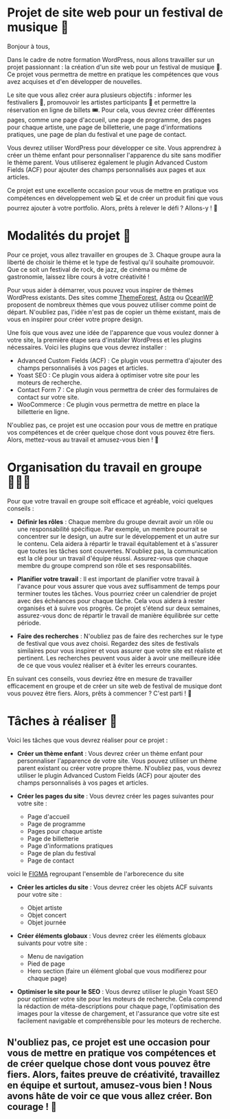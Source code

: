 # Projet de site web pour un festival de musique 🎵

Bonjour à tous,

Dans le cadre de notre formation WordPress, nous allons travailler sur un projet passionnant : la création d'un site web pour un festival de musique 🎪. Ce projet vous permettra de mettre en pratique les compétences que vous avez acquises et d'en développer de nouvelles.

Le site que vous allez créer aura plusieurs objectifs : informer les festivaliers 🎉, promouvoir les artistes participants 🎤 et permettre la réservation en ligne de billets 🎟️. Pour cela, vous devrez créer différentes pages, comme une page d'accueil, une page de programme, des pages pour chaque artiste, une page de billetterie, une page d'informations pratiques, une page de plan du festival et une page de contact.

Vous devrez utiliser WordPress pour développer ce site. Vous apprendrez à créer un thème enfant pour personnaliser l'apparence du site sans modifier le thème parent. Vous utiliserez également le plugin Advanced Custom Fields (ACF) pour ajouter des champs personnalisés aux pages et aux articles.

Ce projet est une excellente occasion pour vous de mettre en pratique vos compétences en développement web 💻 et de créer un produit fini que vous pourrez ajouter à votre portfolio. Alors, prêts à relever le défi ? Allons-y ! 🚀

# Modalités du projet 📝

Pour ce projet, vous allez travailler en groupes de 3. Chaque groupe aura la liberté de choisir le thème et le type de festival qu'il souhaite promouvoir. Que ce soit un festival de rock, de jazz, de cinéma ou même de gastronomie, laissez libre cours à votre créativité !

Pour vous aider à démarrer, vous pouvez vous inspirer de thèmes WordPress existants. Des sites comme [ThemeForest](https://themeforest.net/category/wordpress), [Astra](https://wpastra.com/) ou [OceanWP](https://oceanwp.org/) proposent de nombreux thèmes que vous pouvez utiliser comme point de départ. N'oubliez pas, l'idée n'est pas de copier un thème existant, mais de vous en inspirer pour créer votre propre design.

Une fois que vous avez une idée de l'apparence que vous voulez donner à votre site, la première étape sera d'installer WordPress et les plugins nécessaires. Voici les plugins que vous devrez installer :

- Advanced Custom Fields (ACF) : Ce plugin vous permettra d'ajouter des champs personnalisés à vos pages et articles.
- Yoast SEO : Ce plugin vous aidera à optimiser votre site pour les moteurs de recherche.
- Contact Form 7 : Ce plugin vous permettra de créer des formulaires de contact sur votre site.
- WooCommerce : Ce plugin vous permettra de mettre en place la billetterie en ligne.

N'oubliez pas, ce projet est une occasion pour vous de mettre en pratique vos compétences et de créer quelque chose dont vous pouvez être fiers. Alors, mettez-vous au travail et amusez-vous bien ! 🎉

# Organisation du travail en groupe 🧑‍🤝‍🧑

Pour que votre travail en groupe soit efficace et agréable, voici quelques conseils :

- **Définir les rôles** : Chaque membre du groupe devrait avoir un rôle ou une responsabilité spécifique. Par exemple, un membre pourrait se concentrer sur le design, un autre sur le développement et un autre sur le contenu. Cela aidera à répartir le travail équitablement et à s'assurer que toutes les tâches sont couvertes. N'oubliez pas, la communication est la clé pour un travail d'équipe réussi. Assurez-vous que chaque membre du groupe comprend son rôle et ses responsabilités.

- **Planifier votre travail** : Il est important de planifier votre travail à l'avance pour vous assurer que vous avez suffisamment de temps pour terminer toutes les tâches. Vous pourriez créer un calendrier de projet avec des échéances pour chaque tâche. Cela vous aidera à rester organisés et à suivre vos progrès. Ce projet s'étend sur deux semaines, assurez-vous donc de répartir le travail de manière équilibrée sur cette période.

- **Faire des recherches** : N'oubliez pas de faire des recherches sur le type de festival que vous avez choisi. Regardez des sites de festivals similaires pour vous inspirer et vous assurer que votre site est réaliste et pertinent. Les recherches peuvent vous aider à avoir une meilleure idée de ce que vous voulez réaliser et à éviter les erreurs courantes.

En suivant ces conseils, vous devriez être en mesure de travailler efficacement en groupe et de créer un site web de festival de musique dont vous pouvez être fiers. Alors, prêts à commencer ? C'est parti ! 🚀

# Tâches à réaliser 📝

Voici les tâches que vous devrez réaliser pour ce projet :

- **Créer un thème enfant** : Vous devrez créer un thème enfant pour personnaliser l'apparence de votre site. Vous pouvez utiliser un thème parent existant ou créer votre propre thème. N'oubliez pas, vous devrez utiliser le plugin Advanced Custom Fields (ACF) pour ajouter des champs personnalisés à vos pages et articles.

- **Créer les pages du site** : Vous devrez créer les pages suivantes pour votre site :

  - Page d'accueil
  - Page de programme
  - Pages pour chaque artiste
  - Page de billetterie
  - Page d'informations pratiques
  - Page de plan du festival
  - Page de contact

voici le [FIGMA](https://www.figma.com/file/yLw46yp90ZNQNxnWGsaCrd/Festival-P7) regroupant l'ensemble de l'arborecence du site

- **Créer les articles du site** : Vous devrez créer les objets ACF suivants pour votre site :

  - Objet artiste
  - Objet concert
  - Objet journée

- **Créer éléments globaux** : Vous devrez créer les éléments globaux suivants pour votre site :

  - Menu de navigation
  - Pied de page
  - Hero section (faire un élément global que vous modifierez pour chaque page)

- **Optimiser le site pour le SEO** : Vous devrez utiliser le plugin Yoast SEO pour optimiser votre site pour les moteurs de recherche. Cela comprend la rédaction de méta-descriptions pour chaque page, l'optimisation des images pour la vitesse de chargement, et l'assurance que votre site est facilement navigable et compréhensible pour les moteurs de recherche.

## N'oubliez pas, ce projet est une occasion pour vous de mettre en pratique vos compétences et de créer quelque chose dont vous pouvez être fiers. Alors, faites preuve de créativité, travaillez en équipe et surtout, amusez-vous bien ! Nous avons hâte de voir ce que vous allez créer. Bon courage ! 🚀
